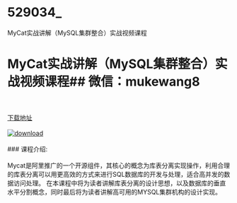 # 529034_
MyCat实战讲解（MySQL集群整合）实战视频课程
# MyCat实战讲解（MySQL集群整合）实战视频课程## 微信：mukewang8
<br/></br>[下载地址](http://www.36tz.cn/article/529034 "下载地址")
<br/></br>[![download](http://36tz.cn/muke_img/2019_11_1-102-300x169.png "下载地址")](http://www.36tz.cn/article/529034 "下载地址")
<br/></br>### 课程介绍:<br/></br>Mycat是阿里推广的一个开源组件，其核心的概念为库表分离实现操作，利用合理的库表分离可以用更高效的方式来进行SQL数据库的开发与处理，适合高并发的数据访问处理。
在本课程中将为读者讲解库表分离的设计思想，以及数据库的垂直水平分割概念，同时最后将为读者讲解高可用的MYSQL集群机构的设计实现。

 

